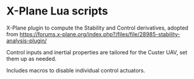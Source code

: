 # X-Plane Lua scripts

X-Plane plugin to compute the Stability and Control derivatives, adopted from https://forums.x-plane.org/index.php?/files/file/28985-stability-analysis-plugin/

Control inputs and inertial properties are tailored for the Custer UAV, set them up as needed.

Includes macros to disable individual control actuators. 
